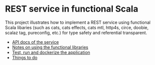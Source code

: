# REST service in functional Scala

This project illustrates how to implement a REST service using functional Scala libaries (such as cats, cats effects, cats mtl, http4s, circe, doobie, scalaz tag, pureconfig, etc.) for type safety and referential transparent.

* [API docs of the service](api-docs.md)
* [Notes on using the functional libraries](functional-scala-notes)
* [Test, run and dockerize the application](test-build-devops)
* [Things to do](todo.md)